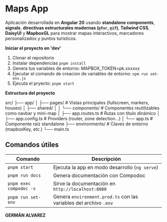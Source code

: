 # Maps App

Aplicación desarrollada en **Angular 20** usando **standalone components**, **signals**, **directivas estructurales modernas (`@for`, `@if`)**, **Tailwind CSS**, **DaisyUI** y **MapboxGL** para mostrar mapas interactivos, marcadores personalizados y puntos turísticos.

**Iniciar el proyecto en 'dev'**

1. Clonar el repositorio
2. Instalar dependencias
```pnpm install```
3. Genera tus variables de entorno:
MAPBOX_TOKEN=pk.xxxxxx
4. Ejecutar el comando de creacion de variables de entorno:
 ```npm run set-env.js```
5. Ejecuta el pryecto:
```pnpm start```

**Estructura del proyecto**

src/
├── app/
│   ├── pages/               # Vistas principales (fullscreen, markers, houses)
│   ├── shared/
│   │   └── components/      # Componentes reutilizables como navbar y mini-map
│   ├── app.routes.ts        # Rutas con título dinámico
│   ├── app.config.ts        # Providers (router, zone detection...)
│   └── app.ts               # Componente raíz standalone
├── environments/            # Claves de entorno (mapboxKey, etc.)
└── main.ts  

##  Comandos útiles

| Comando                         | Descripción                                                       |
|---------------------------------|-------------------------------------------------------------------|
| `pnpm start`                    | Ejecuta la app en modo desarrollo (`ng serve`)                    |
| `pnpm run docs`                 | Genera documentación con Compodoc                                 |
| `pnpm exec compodoc -s`         | Sirve la documentación en `http://localhost:8080`                 |
| `pnpm run set-env`              | Genera `environment.prod.ts` con las variables del archivo `.env` |

**GERMÁN ALVAREZ**
